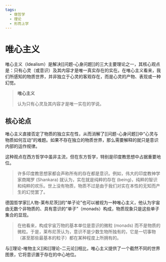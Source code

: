 ```yaml
---
tags:
  - 做哲学
  - 理论
  - 形而上学
---
```


# 唯心主义

唯心主义（Idealism）是解决[[问题-心身问题]]的三大主要理论之一，其核心观点是：只有心灵（或意识）及其内容才是唯一真实存在的实在。在唯心主义看来，我们所感知的物质世界，并非独立于心灵的客观存在，而是心灵的产物、表现或一种幻觉。

> **唯心主义**
>
> 认为只有心灵及其内容才是唯一实在的学说。

## 核心论点

唯心主义直接否定了物质的独立实在性，从而消解了[[问题-心身问题]]中“心灵与物质如何互动”的难题。如果不存在独立的物质世界，那么需要解释的就只是意识内部的运作规律。

这种观点在西方哲学中虽非主流，但在东方哲学，特别是印度教思想中占据重要地位。

> 许多印度教思想家都会声称所有的存在都是意识。例如，伟大的印度教神学家商羯罗 (Shankara) 就认为，实在就是纯粹的存在 (being)，纯粹的智识和纯粹的欢乐。世上没有物质，物质不过是由于我们对实在本性的无知而产生的幻觉罢了。

德国哲学家[[人物-莱布尼茨]]的“单子论”也可以被视为一种唯心主义，他认为宇宙由无数个非物质的、具有意识的“单子”（monads）构成，物质现象只是这些单子集合的显现。

> 在他看来，构成宇宙万物的基本单位是意识的微粒 (monads) 而不是物质的微粒。于是，莱布尼茨认为，意识不是少数生物所独有的，它是一切事物（甚至那些最基本的粒子）都在某种程度上所拥有的。

与[[理论-唯物主义]]和[[理论-二元论]]相比，唯心主义提供了一个截然不同的世界图景，它将意识置于存在的中心地位。
